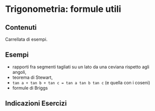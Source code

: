 # Trigonometria: formule utili

## Contenuti

Carrellata di esempi.

## Esempi

- rapporti fra segmenti tagliati su un lato da una ceviana rispetto agli angoli,
- teorema di Stewart,
- `tan a + tan b + tan c = tan a tan b tan c` (e quella con i coseni)
- formule di Briggs

## Indicazioni Esercizi
